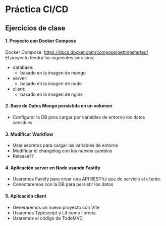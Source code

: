 # Práctica CI/CD

## Ejercicios de clase

#### 1. Proyecto con Docker Compose

Docker Compose: <https://docs.docker.com/compose/gettingstarted/><br />
El proyecto tendrá los siguientes servicios:

-   database:
    -   basado en la imagen de mongo
-   server:
    -   basado en la imagen de node
-   client:
    -   basado en la imagen de nginx

#### 2. Base de Datos Mongo persistida en un volumen

-   Configurar la DB para cargar por variables de entorno los datos sensibles

#### 3. Modificar Workflow

-   Usar secretos para cargar las variables de entorno
-   Modificar el changelog con los nuevos cambios
-   Release??

#### 4. Aplicación server en Node usando Fastify

-   Usaremos Fastify para crear una API RESTful que de servicio al cliente.
-   Conectaremos con la DB para persistir los datos

#### 5. Aplicación client

-   Generaremos un nuevo proyecto con Vite
-   Usaremos Typescript y Lit como librería
-   Usaremos el código de TodoMVC
